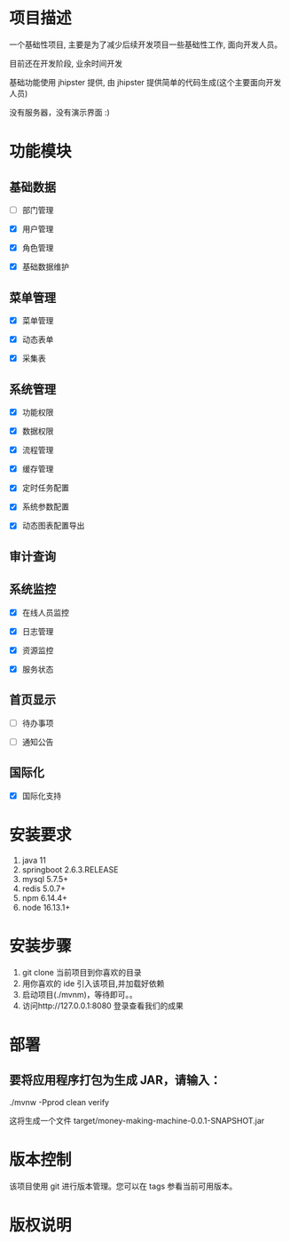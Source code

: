 # 项目描述

一个基础性项目, 主要是为了减少后续开发项目一些基础性工作, 面向开发人员。

目前还在开发阶段, 业余时间开发

基础功能使用 jhipster 提供, 由 jhipster 提供简单的代码生成(这个主要面向开发人员)

没有服务器，没有演示界面 :)

# 功能模块

## 基础数据

- [ ] 部门管理

- [x] 用户管理

- [x] 角色管理

- [x] 基础数据维护

## 菜单管理

- [x] 菜单管理

- [x] 动态表单

- [x] 采集表

## 系统管理

- [x] 功能权限

- [x] 数据权限

- [x] 流程管理

- [x] 缓存管理

- [x] 定时任务配置

- [x] 系统参数配置

- [x] 动态图表配置导出

## 审计查询

## 系统监控

- [x] 在线人员监控

- [x] 日志管理

- [x] 资源监控

- [x] 服务状态

## 首页显示

- [ ] 待办事项

- [ ] 通知公告

## 国际化

- [x] 国际化支持

# 安装要求

1. java 11
2. springboot 2.6.3.RELEASE
3. mysql 5.7.5+
4. redis 5.0.7+
5. npm 6.14.4+
6. node 16.13.1+

# 安装步骤

1. git clone 当前项目到你喜欢的目录
2. 用你喜欢的 ide 引入该项目,并加载好依赖
3. 启动项目(./mvnm)，等待即可。。
4. 访问http://127.0.0.1:8080 登录查看我们的成果

# 部署

## 要将应用程序打包为生成 JAR，请输入：

./mvnw -Pprod clean verify

这将生成一个文件 target/money-making-machine-0.0.1-SNAPSHOT.jar

# 版本控制

该项目使用 git 进行版本管理。您可以在 tags 参看当前可用版本。

# 版权说明
